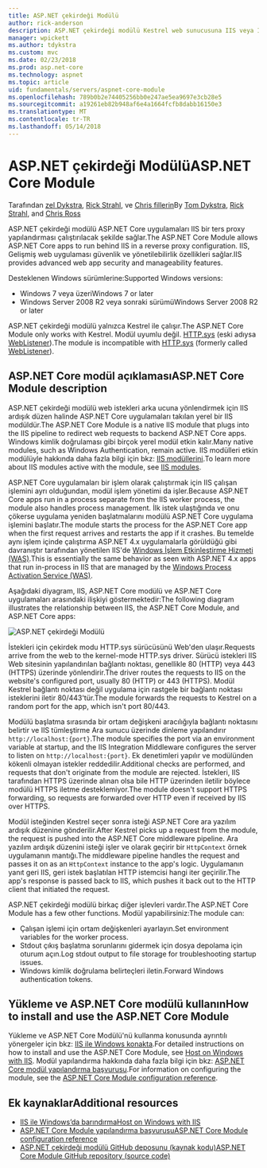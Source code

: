 ```yaml
---
title: ASP.NET çekirdeği Modülü
author: rick-anderson
description: ASP.NET çekirdeği modülü Kestrel web sunucusuna IIS veya IIS Express ters proxy sunucusu olarak kullanmak nasıl olanak tanıdığını öğrenin.
manager: wpickett
ms.author: tdykstra
ms.custom: mvc
ms.date: 02/23/2018
ms.prod: asp.net-core
ms.technology: aspnet
ms.topic: article
uid: fundamentals/servers/aspnet-core-module
ms.openlocfilehash: 789b0b2e74405256bb0e247ae5ea9697e3cb28e5
ms.sourcegitcommit: a19261eb82b948af6e4a1664fcfb8dabb16150e3
ms.translationtype: MT
ms.contentlocale: tr-TR
ms.lasthandoff: 05/14/2018
---
```

# <a name="aspnet-core-module"></a><span data-ttu-id="f25d2-103">ASP.NET çekirdeği Modülü</span><span class="sxs-lookup"><span data-stu-id="f25d2-103">ASP.NET Core Module</span></span>

<span data-ttu-id="f25d2-104">Tarafından [zel Dykstra](https://github.com/tdykstra), [Rick Strahl](https://github.com/RickStrahl), ve [Chris fillerin](https://github.com/Tratcher)</span><span class="sxs-lookup"><span data-stu-id="f25d2-104">By [Tom Dykstra](https://github.com/tdykstra), [Rick Strahl](https://github.com/RickStrahl), and [Chris Ross](https://github.com/Tratcher)</span></span> 

<span data-ttu-id="f25d2-105">ASP.NET çekirdeği modülü ASP.NET Core uygulamaları IIS bir ters proxy yapılandırması çalıştırılacak şekilde sağlar.</span><span class="sxs-lookup"><span data-stu-id="f25d2-105">The ASP.NET Core Module allows ASP.NET Core apps to run behind IIS in a reverse proxy configuration.</span></span> <span data-ttu-id="f25d2-106">IIS, Gelişmiş web uygulaması güvenlik ve yönetilebilirlik özellikleri sağlar.</span><span class="sxs-lookup"><span data-stu-id="f25d2-106">IIS provides advanced web app security and manageability features.</span></span>

<span data-ttu-id="f25d2-107">Desteklenen Windows sürümlerine:</span><span class="sxs-lookup"><span data-stu-id="f25d2-107">Supported Windows versions:</span></span>

* <span data-ttu-id="f25d2-108">Windows 7 veya üzeri</span><span class="sxs-lookup"><span data-stu-id="f25d2-108">Windows 7 or later</span></span>
* <span data-ttu-id="f25d2-109">Windows Server 2008 R2 veya sonraki sürümü</span><span class="sxs-lookup"><span data-stu-id="f25d2-109">Windows Server 2008 R2 or later</span></span>

<span data-ttu-id="f25d2-110">ASP.NET çekirdeği modülü yalnızca Kestrel ile çalışır.</span><span class="sxs-lookup"><span data-stu-id="f25d2-110">The ASP.NET Core Module only works with Kestrel.</span></span> <span data-ttu-id="f25d2-111">Modül uyumlu değil. [HTTP.sys](xref:fundamentals/servers/httpsys) (eski adıysa [WebListener](xref:fundamentals/servers/weblistener)).</span><span class="sxs-lookup"><span data-stu-id="f25d2-111">The module is incompatible with [HTTP.sys](xref:fundamentals/servers/httpsys) (formerly called [WebListener](xref:fundamentals/servers/weblistener)).</span></span>

## <a name="aspnet-core-module-description"></a><span data-ttu-id="f25d2-112">ASP.NET Core modül açıklaması</span><span class="sxs-lookup"><span data-stu-id="f25d2-112">ASP.NET Core Module description</span></span>

<span data-ttu-id="f25d2-113">ASP.NET çekirdeği modülü web istekleri arka ucuna yönlendirmek için IIS ardışık düzen halinde ASP.NET Core uygulamaları takılan yerel bir IIS modüldür.</span><span class="sxs-lookup"><span data-stu-id="f25d2-113">The ASP.NET Core Module is a native IIS module that plugs into the IIS pipeline to redirect web requests to backend ASP.NET Core apps.</span></span> <span data-ttu-id="f25d2-114">Windows kimlik doğrulaması gibi birçok yerel modül etkin kalır.</span><span class="sxs-lookup"><span data-stu-id="f25d2-114">Many native modules, such as Windows Authentication, remain active.</span></span> <span data-ttu-id="f25d2-115">IIS modülleri etkin modülüyle hakkında daha fazla bilgi için bkz: [IIS modüllerini](xref:host-and-deploy/iis/modules).</span><span class="sxs-lookup"><span data-stu-id="f25d2-115">To learn more about IIS modules active with the module, see [IIS modules](xref:host-and-deploy/iis/modules).</span></span>

<span data-ttu-id="f25d2-116">ASP.NET Core uygulamaları bir işlem olarak çalıştırmak için IIS çalışan işlemini ayrı olduğundan, modül işlem yönetimi da işler.</span><span class="sxs-lookup"><span data-stu-id="f25d2-116">Because ASP.NET Core apps run in a process separate from the IIS worker process, the module also handles process management.</span></span> <span data-ttu-id="f25d2-117">İlk istek ulaştığında ve onu çökerse uygulama yeniden başlatmalarını modülü ASP.NET Core uygulama işlemini başlatır.</span><span class="sxs-lookup"><span data-stu-id="f25d2-117">The module starts the process for the ASP.NET Core app when the first request arrives and restarts the app if it crashes.</span></span> <span data-ttu-id="f25d2-118">Bu temelde aynı işlem içinde çalıştırma ASP.NET 4.x uygulamalarla görüldüğü gibi davranıştır tarafından yönetilen IIS'de [Windows İşlem Etkinleştirme Hizmeti (WAS)](/iis/manage/provisioning-and-managing-iis/features-of-the-windows-process-activation-service-was).</span><span class="sxs-lookup"><span data-stu-id="f25d2-118">This is essentially the same behavior as seen with ASP.NET 4.x apps that run in-process in IIS that are managed by the [Windows Process Activation Service (WAS)](/iis/manage/provisioning-and-managing-iis/features-of-the-windows-process-activation-service-was).</span></span>

<span data-ttu-id="f25d2-119">Aşağıdaki diyagram, IIS, ASP.NET Core modülü ve ASP.NET Core uygulamaları arasındaki ilişkiyi göstermektedir:</span><span class="sxs-lookup"><span data-stu-id="f25d2-119">The following diagram illustrates the relationship between IIS, the ASP.NET Core Module, and ASP.NET Core apps:</span></span>

![ASP.NET çekirdeği Modülü](aspnet-core-module/_static/ancm.png)

<span data-ttu-id="f25d2-121">İstekleri için çekirdek modu HTTP.sys sürücüsünü Web'den ulaşır.</span><span class="sxs-lookup"><span data-stu-id="f25d2-121">Requests arrive from the web to the kernel-mode HTTP.sys driver.</span></span> <span data-ttu-id="f25d2-122">Sürücü istekleri IIS Web sitesinin yapılandırılan bağlantı noktası, genellikle 80 (HTTP) veya 443 (HTTPS) üzerinde yönlendirir.</span><span class="sxs-lookup"><span data-stu-id="f25d2-122">The driver routes the requests to IIS on the website's configured port, usually 80 (HTTP) or 443 (HTTPS).</span></span> <span data-ttu-id="f25d2-123">Modül Kestrel bağlantı noktası değil uygulama için rastgele bir bağlantı noktası isteklerini iletir 80/443'tür.</span><span class="sxs-lookup"><span data-stu-id="f25d2-123">The module forwards the requests to Kestrel on a random port for the app, which isn't port 80/443.</span></span>

<span data-ttu-id="f25d2-124">Modülü başlatma sırasında bir ortam değişkeni aracılığıyla bağlantı noktasını belirtir ve IIS tümleştirme Ara sunucu üzerinde dinleme yapılandırır `http://localhost:{port}`.</span><span class="sxs-lookup"><span data-stu-id="f25d2-124">The module specifies the port via an environment variable at startup, and the IIS Integration Middleware configures the server to listen on `http://localhost:{port}`.</span></span> <span data-ttu-id="f25d2-125">Ek denetimleri yapılır ve modülünden kökenli olmayan istekler reddedilir.</span><span class="sxs-lookup"><span data-stu-id="f25d2-125">Additional checks are performed, and requests that don't originate from the module are rejected.</span></span> <span data-ttu-id="f25d2-126">İstekleri, IIS tarafından HTTPS üzerinde alınan olsa bile HTTP üzerinden iletilir böylece modülü HTTPS iletme desteklemiyor.</span><span class="sxs-lookup"><span data-stu-id="f25d2-126">The module doesn't support HTTPS forwarding, so requests are forwarded over HTTP even if received by IIS over HTTPS.</span></span>

<span data-ttu-id="f25d2-127">Modül isteğinden Kestrel seçer sonra isteği ASP.NET Core ara yazılım ardışık düzenine gönderilir.</span><span class="sxs-lookup"><span data-stu-id="f25d2-127">After Kestrel picks up a request from the module, the request is pushed into the ASP.NET Core middleware pipeline.</span></span> <span data-ttu-id="f25d2-128">Ara yazılım ardışık düzenini isteği işler ve olarak geçirir bir `HttpContext` örnek uygulamanın mantığı.</span><span class="sxs-lookup"><span data-stu-id="f25d2-128">The middleware pipeline handles the request and passes it on as an `HttpContext` instance to the app's logic.</span></span> <span data-ttu-id="f25d2-129">Uygulamanın yanıt geri IIS, geri istek başlatılan HTTP istemcisi hangi iter geçirilir.</span><span class="sxs-lookup"><span data-stu-id="f25d2-129">The app's response is passed back to IIS, which pushes it back out to the HTTP client that initiated the request.</span></span>

<span data-ttu-id="f25d2-130">ASP.NET çekirdeği modülü birkaç diğer işlevleri vardır.</span><span class="sxs-lookup"><span data-stu-id="f25d2-130">The ASP.NET Core Module has a few other functions.</span></span> <span data-ttu-id="f25d2-131">Modül yapabilirsiniz:</span><span class="sxs-lookup"><span data-stu-id="f25d2-131">The module can:</span></span>

* <span data-ttu-id="f25d2-132">Çalışan işlemi için ortam değişkenleri ayarlayın.</span><span class="sxs-lookup"><span data-stu-id="f25d2-132">Set environment variables for the worker process.</span></span>
* <span data-ttu-id="f25d2-133">Stdout çıkış başlatma sorunlarını gidermek için dosya depolama için oturum açın.</span><span class="sxs-lookup"><span data-stu-id="f25d2-133">Log stdout output to file storage for troubleshooting startup issues.</span></span>
* <span data-ttu-id="f25d2-134">Windows kimlik doğrulama belirteçleri iletin.</span><span class="sxs-lookup"><span data-stu-id="f25d2-134">Forward Windows authentication tokens.</span></span>

## <a name="how-to-install-and-use-the-aspnet-core-module"></a><span data-ttu-id="f25d2-135">Yükleme ve ASP.NET Core modülü kullanın</span><span class="sxs-lookup"><span data-stu-id="f25d2-135">How to install and use the ASP.NET Core Module</span></span>

<span data-ttu-id="f25d2-136">Yükleme ve ASP.NET Core Modülü'nü kullanma konusunda ayrıntılı yönergeler için bkz: [IIS ile Windows konakta](xref:host-and-deploy/iis/index).</span><span class="sxs-lookup"><span data-stu-id="f25d2-136">For detailed instructions on how to install and use the ASP.NET Core Module, see [Host on Windows with IIS](xref:host-and-deploy/iis/index).</span></span> <span data-ttu-id="f25d2-137">Modül yapılandırma hakkında daha fazla bilgi için bkz: [ASP.NET Core modül yapılandırma başvurusu](xref:host-and-deploy/aspnet-core-module).</span><span class="sxs-lookup"><span data-stu-id="f25d2-137">For information on configuring the module, see the [ASP.NET Core Module configuration reference](xref:host-and-deploy/aspnet-core-module).</span></span>

## <a name="additional-resources"></a><span data-ttu-id="f25d2-138">Ek kaynaklar</span><span class="sxs-lookup"><span data-stu-id="f25d2-138">Additional resources</span></span>

* [<span data-ttu-id="f25d2-139">IIS ile Windows’da barındırma</span><span class="sxs-lookup"><span data-stu-id="f25d2-139">Host on Windows with IIS</span></span>](xref:host-and-deploy/iis/index)
* [<span data-ttu-id="f25d2-140">ASP.NET Core Module yapılandırma başvurusu</span><span class="sxs-lookup"><span data-stu-id="f25d2-140">ASP.NET Core Module configuration reference</span></span>](xref:host-and-deploy/aspnet-core-module)
* [<span data-ttu-id="f25d2-141">ASP.NET çekirdeği modülü GitHub deposunu (kaynak kodu)</span><span class="sxs-lookup"><span data-stu-id="f25d2-141">ASP.NET Core Module GitHub repository (source code)</span></span>](https://github.com/aspnet/AspNetCoreModule)
